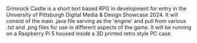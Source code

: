 Grimrock Castle is a short text based RPG in development for entry in the University of Pittsburgh Digital Media & Design Showcase 2024. It will consist of the main .java file serving as the 'engine' and pull from various .txt and .png files for use in different aspects of the game. It will be running on a Raspberry Pi 5 housed inside a 3D printed retro style PC case.
